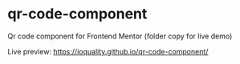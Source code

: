 # qr-code-component
Qr code component for Frontend Mentor
(folder copy for live demo)

Live preview: https://ioquality.github.io/qr-code-component/
